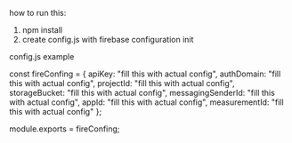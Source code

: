 how to run this:
1. npm install
2. create config.js with firebase configuration init

config.js example

const fireConfing = {
    apiKey: "fill this with actual config",
    authDomain: "fill this with actual config",
    projectId: "fill this with actual config",
    storageBucket: "fill this with actual config",
    messagingSenderId: "fill this with actual config",
    appId: "fill this with actual config",
    measurementId: "fill this with actual config"
};

module.exports = fireConfing;
